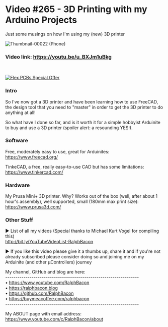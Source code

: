 # Video #265 - 3D Printing with my Arduino Projects
Just some musings on how I'm using my (new) 3D printer

![Thumbnail-00022 (Phone)](https://user-images.githubusercontent.com/20911308/233386081-83c18dbc-07b5-412d-a155-59e7930f82e7.png)

### Video link: https://youtu.be/u_BXJm1uBkg  
<br>  

[![Flex PCBs Special Offer](https://user-images.githubusercontent.com/20911308/226928395-0f7add24-e5ca-4b13-a819-d330ae9f5f77.gif "PCBWay - up to 60% off Flex/Rigid PCBs")](https://pcbway.com/)  

### Intro  

So I've now got a 3D printer and have been learning how to use FreeCAD, the design tool that you need to "master" in order to get the 3D printer to do anything at all!  

So what have I done so far, and is it worth it for a simple hobbyist Arduinite to buy and use a 3D printer (spoiler alert: a resounding YES!).

### Software

Free, moderately easy to use, great for Arduinites:  
https://www.freecad.org/  

TinkeCAD, a free, really easy-to-use CAD but has some limitations:  
https://www.tinkercad.com/  

### Hardware

My Prusa Mini+ 3D printer. Why? Works out of the box (well, after about 1 hour's assembly), well supported, small (180mm max print size):  
https://www.prusa3d.com/  

### Other Stuff
► List of all my videos
(Special thanks to Michael Kurt Vogel for compiling this)  
http://bit.ly/YouTubeVideoList-RalphBacon  

► If you like this video please give it a thumbs up, share it and if you're not already subscribed please consider doing so and joining me on my Arduinite (and other μControllers) journey

My channel, GitHub and blog are here:  
\------------------------------------------------------------------  
• https://www.youtube.com/RalphBacon  
• https://ralphbacon.blog  
• https://github.com/RalphBacon  
• https://buymeacoffee.com/ralphbacon  
\------------------------------------------------------------------

My ABOUT page with email address: https://www.youtube.com/c/RalphBacon/about

